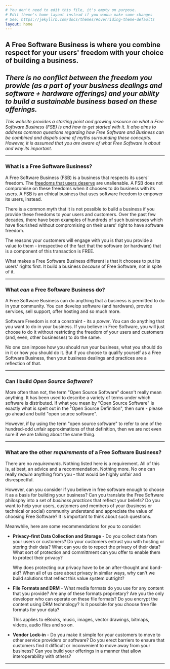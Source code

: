 ```yaml
---
# You don't need to edit this file, it's empty on purpose.
# Edit theme's home layout instead if you wanna make some changes
# See: https://jekyllrb.com/docs/themes/#overriding-theme-defaults
layout: home
---
```


## A **Free Software Business** is where you combine respect for your users' freedom with your choice of building a business.

## *There is no conflict between the freedom you provide (as a part of your business dealings and software + hardware offerings) and your ability to build a sustainable business based on these offerings.*

*This website provides a starting point and growing resource on what a 
Free Software Business (FSB) is and how to get started with it. It also 
aims to address common questions regarding how Free Software and 
Business can be combined and dispels some of myths surrounding these 
concepts. However, it is assumed that you are aware of what Free 
Software is about and why its important.*

----------

### What is a Free Software Business?

A Free Software Business (FSB) is a business that respects its users' 
freedom. The [freedoms that users deserve](/free-software/) are unalienable. A FSB does not 
compromise on these freedoms when it chooses to do business with its 
users. A FSB is an ethical business that uses software freedom to 
empower its users, instead.

There is a common myth that it is not possible to build a business if 
you provide these freedoms to your users and customers. Over the past 
few decades, there have been examples of hundreds of such businesses 
which have flourished without compromising on their users' right to have 
software freedom.

The reasons your customers will engage with you is that you provide a 
value to them - irrespective of the fact that the software (or hardware) 
that is a component of this transaction is FREE.

What makes a Free Software Business different is that it chooses to put 
its users' rights first. It build a business *because* of Free Software, 
not in spite of it.

----------

### What *can* a Free Software Business do?

A Free Software Business can do anything that a business is permitted to 
do in your community. You can develop software (and hardware), provide 
services, sell support, offer hosting and so much more.

Software Freedom is not a constraint - its a *power*. You can do anything 
that you want to do in your business. If you believe in Free Software, 
you will just choose to do it without restricting the freedom of your 
users and customers (and, even, other businesses) to do the same.

No one can impose how you should run your business, what you should do 
in it or how you should do it. But if you choose to qualify yourself as 
a Free Software Business, then your business dealings and practices 
are a reflection of that.

----------

### Can I build *Open Source Software*?

More often than not, the term "Open Source Software" doesn't really mean 
anything. It has been used to describe a variety of terms under which 
software is distributed. If what you mean by "Open Source Software" is 
exactly what is spelt out in the "Open Source Definition", then sure - 
please go ahead and build "open source software".

However, if by using the term "open source software" to refer to one of 
the hundred-odd unfair approximations of that definition, then we are not 
even sure if we are talking about the same thing.

----------

### What are the other *requirements* of a Free Software Business?

There are no *requirements*. Nothing listed here is a requirement. All 
of this is, at best, an advice and a recommendation. Nothing more. No 
one can really *require* anything from you - that would be highly unfair 
and disrespectful.

However, can you consider if you believe in free software enough to 
choose it as a basis for building your business? Can you translate the 
Free Software philosphy into a set of *business practices* that reflect 
your beliefs?  Do you want to help your users, customers and members of 
your (business or technical or social) community understand and 
appreciate the value of choosing Free Software? It is important to think 
about such questions.

Meanwhile, here are some recommendations for you to consider:

  * **Privacy-first Data Collection and Storage** - Do you collect data 
    from your users or customers? Do your customers entrust you with 
    hosting or storing their data? What can you do to repect the privacy 
    of their data? What sort of protection and committment can you offer 
    to enable them to protect their privacy?

    Why does protecting our privacy have to be an after-thought and 
    band-aid? When all of us care about privacy in similar ways, why 
    can't we build solutions that reflect this value system outright?

  * **File Formats and DRM** - What media formats do you use for any content 
    that you provide? Are any of these formats proprietary? Are you the 
    only developer who can operate on these file formats? Do you encrypt 
    the content using DRM technology? Is it possible for you choose free 
    file formats for your data? 
    
    This applies to eBooks, music, images, vector drawings, bitmaps, 
    videos, audio files and so on.

  * **Vendor Lock-in** - Do you make it simple for your customers to 
    move to other service providers or software? Do you erect barriers 
    to ensure that customers find it difficult or inconvenient to move 
    away from your business? Can you build your offerings in a manner 
    that allow interoperability with others?

----------

